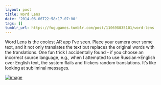 ```yaml
---
layout: post
title: Word Lens
date: '2014-06-06T22:58:17-07:00'
tags: []
tumblr_url: https://fugugames.tumblr.com/post/110698035101/word-lens
---
```

Word Lens is the coolest AR app I’ve seen. Place your camera over some text, and it not only translates the text but replaces the original words with the translations. One fun trick I accidentally found - if you choose an incorrect source language, e.g., when I attempted to use Russian-\>English over English text, the system flails and flickers random translations. It’s like looking at subliminal messages.

[![image](http://itshardtofondlepenguins.com/wp-content/uploads/2014/06/image2.jpg)](http://itshardtofondlepenguins.com/wp-content/uploads/2014/06/image2.jpg)

